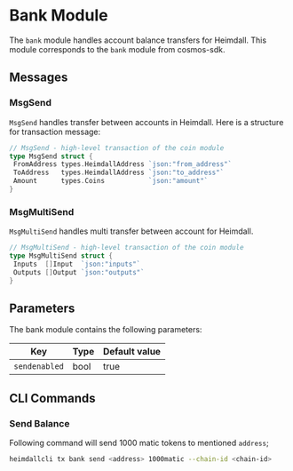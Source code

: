 # Bank Module

The `bank` module handles account balance transfers for Heimdall. This module corresponds to the `bank` module from cosmos-sdk.

## Messages

### MsgSend

`MsgSend` handles transfer between accounts in Heimdall. Here is a structure for transaction message:

```go
// MsgSend - high-level transaction of the coin module
type MsgSend struct {
 FromAddress types.HeimdallAddress `json:"from_address"`
 ToAddress   types.HeimdallAddress `json:"to_address"`
 Amount      types.Coins           `json:"amount"`
}
```

### MsgMultiSend

`MsgMultiSend` handles multi transfer between account for Heimdall.

```go
// MsgMultiSend - high-level transaction of the coin module
type MsgMultiSend struct {
 Inputs  []Input  `json:"inputs"`
 Outputs []Output `json:"outputs"`
}
```

## Parameters

The bank module contains the following parameters:

|Key                  |Type|Default value       |
|----------------------|--------|------------------|
|`sendenabled`       |bool|true|

## CLI Commands

### Send Balance

Following command will send 1000 matic tokens to mentioned `address`;

```bash
heimdallcli tx bank send <address> 1000matic --chain-id <chain-id>
```
